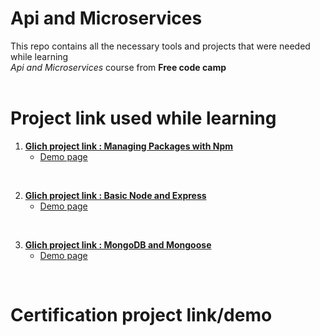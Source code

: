 # Api and Microservices 

This repo contains all the necessary tools and projects that were needed while learning <br> *Api and Microservices* course from **Free code camp** <br> <br>

# Project link used while learning

1. [**Glich project link : Managing Packages with Npm**](https://glitch.com/~fcc-package-js)
    * [Demo page](https://fcc-package-js.glitch.me)
<br> 

2. [**Glich project link : Basic Node and Express**](https://glitch.com/~basic-node-and-express-learning)
    * [Demo page](https://basic-node-and-express-learning.glitch.me)
<br>

3. [**Glich project link : MongoDB and Mongoose**](https://glitch.com/~fcc-package-js)
    * [Demo page](https://fcc-package-js.glitch.me)
<br>

# Certification project link/demo <br>
 